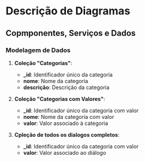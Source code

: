 # Descrição de Diagramas

## Copmponentes, Serviços e Dados

### Modelagem de Dados

1. **Coleção "Categorias"**:
   - **_id**: Identificador único da categoria  
   - **nome**: Nome da categoria
   - **descrição**: Descrição da categoria

2. **Coleção "Categorias com Valores"**:
   - **_id**: Identificador único da categoria com valor
   - **nome**: Nome da categoria com valor
   - **valor**: Valor associado à categoria

3. **Cpleção de todos os dialogos completos**:
   - **_id**: Identificador único da categoria com valor
   - **valor**: Valor associado ao diálogo
